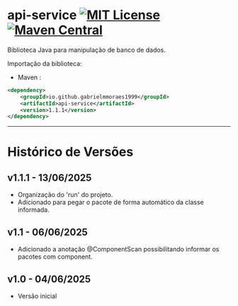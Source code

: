 # api-service [![MIT License](https://img.shields.io/github/license/gabrielmmoraes1999/api-service.svg) ](https://github.com/gabrielmmoraes1999/api-service/blob/main/LICENSE) [![Maven Central](https://img.shields.io/maven-central/v/io.github.gabrielmmoraes1999/api-service.svg?label=Maven%20Central)](https://central.sonatype.com/artifact/io.github.gabrielmmoraes1999/DBRepository)
Biblioteca Java para manipulação de banco de dados.

Importação da biblioteca:
- Maven :
```xml
<dependency>
    <groupId>io.github.gabrielmmoraes1999</groupId>
    <artifactId>api-service</artifactId>
    <version>1.1.1</version>
</dependency>
```
________________________________________________________________________________________________

# Histórico de Versões

## v1.1.1 - 13/06/2025
- Organização do 'run' do projeto.
- Adicionado para pegar o pacote de forma automático da classe informada.

## v1.1 - 06/06/2025
- Adicionado a anotação @ComponentScan possibilitando informar os pacotes com component.

## v1.0 - 04/06/2025
- Versão inicial